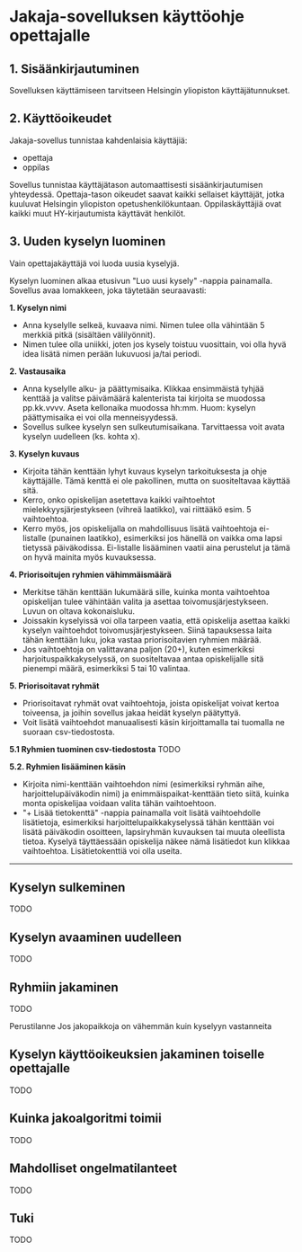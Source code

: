 # Jakaja-sovelluksen käyttöohje opettajalle


## 1. Sisäänkirjautuminen

Sovelluksen käyttämiseen tarvitseen Helsingin yliopiston käyttäjätunnukset. 


## 2. Käyttöoikeudet

Jakaja-sovellus tunnistaa kahdenlaisia käyttäjiä:
- opettaja
- oppilas

Sovellus tunnistaa käyttäjätason automaattisesti sisäänkirjautumisen yhteydessä. Opettaja-tason oikeudet saavat kaikki sellaiset käyttäjät, jotka kuuluvat Helsingin yliopiston opetushenkilökuntaan. Oppilaskäyttäjiä ovat kaikki muut HY-kirjautumista käyttävät henkilöt.


## 3. Uuden kyselyn luominen

Vain opettajakäyttäjä voi luoda uusia kyselyjä.

Kyselyn luominen alkaa etusivun "Luo uusi kysely" -nappia painamalla. Sovellus avaa lomakkeen, joka täytetään seuraavasti:

**1. Kyselyn nimi**
- Anna kyselylle selkeä, kuvaava nimi. Nimen tulee olla vähintään 5 merkkiä pitkä (sisältäen välilyönnit).
- Nimen tulee olla uniikki, joten jos kysely toistuu vuosittain, voi olla hyvä idea lisätä nimen perään lukuvuosi ja/tai periodi. 

**2. Vastausaika**
- Anna kyselylle alku- ja päättymisaika. Klikkaa ensimmäistä tyhjää kenttää ja valitse päivämäärä kalenterista tai kirjoita se muodossa pp.kk.vvvv. Aseta kellonaika muodossa hh:mm. Huom: kyselyn päättymisaika ei voi olla menneisyydessä.
- Sovellus sulkee kyselyn sen sulkeutumisaikana. Tarvittaessa voit avata kyselyn uudelleen (ks. kohta x).

**3. Kyselyn kuvaus**
- Kirjoita tähän kenttään lyhyt kuvaus kyselyn tarkoituksesta ja ohje käyttäjälle. Tämä kenttä ei ole pakollinen, mutta on suositeltavaa käyttää sitä.
- Kerro, onko opiskelijan asetettava kaikki vaihtoehtot mielekkyysjärjestykseen (vihreä laatikko), vai riittääkö esim. 5 vaihtoehtoa. 
- Kerro myös, jos opiskelijalla on mahdollisuus lisätä vaihtoehtoja ei-listalle (punainen laatikko), esimerkiksi jos hänellä on vaikka oma lapsi tietyssä päiväkodissa. Ei-listalle lisääminen vaatii aina perustelut ja tämä on hyvä mainita myös kuvauksessa.

**4. Priorisoitujen ryhmien vähimmäismäärä**
- Merkitse tähän kenttään lukumäärä sille, kuinka monta vaihtoehtoa opiskelijan tulee vähintään valita ja asettaa toivomusjärjestykseen. Luvun on oltava kokonaisluku.
- Joissakin kyselyissä voi olla tarpeen vaatia, että opiskelija asettaa kaikki kyselyn vaihtoehdot toivomusjärjestykseen. Siinä tapauksessa laita tähän kenttään luku, joka vastaa priorisoitavien ryhmien määrää.
- Jos vaihtoehtoja on valittavana paljon (20+), kuten esimerkiksi harjoituspaikkakyselyssä, on suositeltavaa antaa opiskelijalle sitä pienempi määrä, esimerkiksi 5 tai 10 valintaa. 

**5. Priorisoitavat ryhmät**
- Priorisoitavat ryhmät ovat vaihtoehtoja, joista opiskelijat voivat kertoa toiveensa, ja joihin sovellus jakaa heidät kyselyn päätyttyä. 
- Voit lisätä vaihtoehdot manuaalisesti käsin kirjoittamalla tai tuomalla ne suoraan csv-tiedostosta. 

**5.1 Ryhmien tuominen csv-tiedostosta**
TODO

**5.2. Ryhmien lisääminen käsin**
- Kirjoita nimi-kenttään vaihtoehdon nimi (esimerkiksi ryhmän aihe, harjoittelupäiväkodin nimi) ja enimmäispaikat-kenttään tieto siitä, kuinka monta opiskelijaa voidaan valita tähän vaihtoehtoon.
- "+ Lisää tietokenttä" -nappia painamalla voit lisätä vaihtoehdolle lisätietoja, esimerkiksi harjoittelupaikkakyselyssä tähän kenttään voi lisätä päiväkodin osoitteen, lapsiryhmän kuvauksen tai muuta oleellista tietoa. Kyselyä täyttäessään opiskelija näkee nämä lisätiedot kun klikkaa vaihtoehtoa. Lisätietokenttiä voi olla useita.
****

## Kyselyn sulkeminen
TODO

## Kyselyn avaaminen uudelleen
TODO

## Ryhmiin jakaminen
TODO

Perustilanne
Jos jakopaikkoja on vähemmän kuin kyselyyn vastanneita

## Kyselyn käyttöoikeuksien jakaminen toiselle opettajalle
TODO

## Kuinka jakoalgoritmi toimii
TODO

## Mahdolliset ongelmatilanteet
TODO

## Tuki
TODO